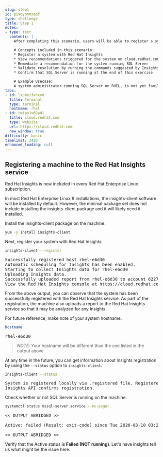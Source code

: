 ```yaml
---
slug: step1
id: pi9qynmmxqqf
type: challenge
title: Step 1
notes:
- type: text
  contents: |
    After completing this scenario, users will be able to register a system with Red Hat Insights and resolve a recommendation provided for Microsoft SQL Server running on the machine.

    # Concepts included in this scenario:
    * Register a system with Red Hat Insights
    * View recommendations triggered for the system on cloud.redhat.com
    * Remediate a recommendation for the system running SQL Server
    * Validate resolution by running the commands suggested by Insights
    * Confirm that SQL Server is running at the end of this exercise

    # Example Usecase:
    A system administrator running SQL Server on RHEL, is not yet familiar with all the best practices to run SQL Server on RHEL. The system administrator depends on insights to provide the proactive insights to configure their SQL Server instance on RHEL.
tabs:
- id: lxphxi3vhxvd
  title: Terminal
  type: terminal
  hostname: rhel
- id: tmipx1v69pdi
  title: cloud.redhat.com
  type: website
  url: https://cloud.redhat.com
  new_window: true
difficulty: basic
timelimit: 3420
enhanced_loading: null
---
```

## Registering a machine to the Red Hat Insights service

Red Hat Insights is now included in every Red Hat Enterprise Linux subscription.

In most Red Hat Enterprise Linux 8 installations, the insights-client software will be installed by default.  However, the minimal package set does not include installing the insights-client package and it will likely need it installed.

Install the insights-client package on the machine.

```bash
yum -y install insights-client
```

Next, register your system with Red Hat Insights.

```bash
insights-client --register
```

<pre class=file>
Successfully registered host rhel-e6d30
Automatic scheduling for Insights has been enabled.
Starting to collect Insights data for rhel-e6d30
Uploading Insights data.
Successfully uploaded report from rhel-e6d30 to account 6227255.
View the Red Hat Insights console at https://cloud.redhat.com/insights/
</pre>

From the above output, you can observe that the system has been successfully registered with the Red Hat Insights service.  As part of the registration, the machine also uploads a report to the Red Hat Insights service so that it may be analyzed for any Insights.

For future reference, make note of your system hostname.

```bash
hostname
```

<pre class=file>
rhel-e6d30
</pre>

>_NOTE:_ Your hostname will be different than the one listed in the output above

At any time in the future, you can get information about Insights registration
by using the `--status` option to `insights-client`.

```bash
insights-client --status
```

<pre class=file>
System is registered locally via .registered file. Registered at 2019-08-14T14:12:37.638768
Insights API confirms registration.
</pre>

Check whether or not SQL Server is running on the machine.

```bash
systemctl status mssql-server.service --no-pager
```

<pre class="file">
<< OUTPUT ABRIDGED >>

Active: failed (Result: exit-code) since Tue 2020-03-10 03:29:37 EDT; 8min ago

<< OUTPUT ABRIDGED >>
</pre>

Verify that the Active status is __Failed (NOT running)__. Let's have insights tell us what might be the issue here.
